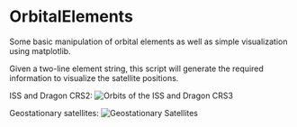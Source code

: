 OrbitalElements
===============

Some basic manipulation of orbital elements as well as simple visualization 
using matplotlib.

Given a two-line element string, this script will generate the required information to visualize the satellite positions.

ISS and Dragon CRS2:
![Orbits of the ISS and Dragon CRS3](http://i.imgur.com/RSGoq0C.png "ISS and Dragon CRS2")

Geostationary satellites:
![Geostationary Satellites](http://i.imgur.com/8LMmDmV.png "Geostationary Satellites")